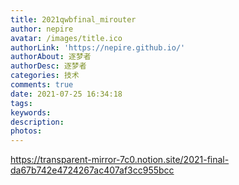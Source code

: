 ```yaml
---
title: 2021qwbfinal_mirouter
author: nepire
avatar: /images/title.ico
authorLink: 'https://nepire.github.io/'
authorAbout: 逐梦者
authorDesc: 逐梦者
categories: 技术
comments: true
date: 2021-07-25 16:34:18
tags:
keywords:
description:
photos:
---
```


https://transparent-mirror-7c0.notion.site/2021-final-da67b742e4724267ac407af3cc955bcc
